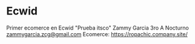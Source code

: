 # Ecwid
Primer ecomerce en Ecwid "Prueba itsco"
Zammy Garcia
3ro A Nocturno
zammygarcia.zcg@gmail.com
Ecomerce: https://ropachic.company.site/
